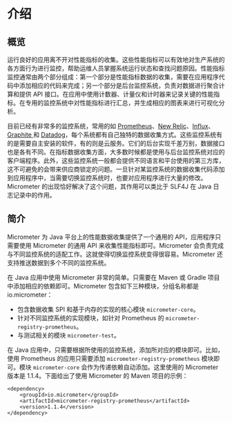 # 介绍

## 概览

运行良好的应用离不开对性能指标的收集。这些性能指标可以有效地对生产系统的各方面行为进行监控，帮助运维人员掌握系统运行状态和查找问题原因。性能指标监控通常由两个部分组成：第一个部分是性能指标数据的收集，需要在应用程序代码中添加相应的代码来完成；另一个部分是后台监控系统，负责对数据进行聚合计算和提供 API 接口。在应用中使用计数器、计量仪和计时器来记录关键的性能指标。在专用的监控系统中对性能指标进行汇总，并生成相应的图表来进行可视化分析。

目前已经有非常多的监控系统，常用的如 [Prometheus](https://prometheus.io)、[New Relic](https://newrelic.com/)、[Influx](https://www.influxdata.com/)、[Graphite ](https://graphite.readthedocs.io/en/latest/)和 [Datadog](https://www.datadoghq.com/)，每个系统都有自己独特的数据收集方式。这些监控系统有的是需要自主安装的软件，有的则是云服务。它们的后台实现千差万别，数据接口也是各有不同。在指标数据收集方面，大多数时候都是使用与后台监控系统对应的客户端程序。此外，这些监控系统一般都会提供不同语言和平台使用的第三方库，这不可避免的会带来供应商锁定的问题。一旦针对某监控系统的数据收集代码添加到应用程序中，当需要切换监控系统时，也要对应用程序进行大量的修改。Micrometer 的出现恰好解决了这个问题，其作用可以类比于 SLF4J 在 Java 日志记录中的作用。

##  简介

Micrometer 为 Java 平台上的性能数据收集提供了一个通用的 API，应用程序只需要使用 Micrometer 的通用 API 来收集性能指标即可。Micrometer 会负责完成与不同监控系统的适配工作。这就使得切换监控系统变得很容易。Micrometer 还支持推送数据到多个不同的监控系统。

在 Java 应用中使用 Micrometer 非常的简单。只需要在 Maven 或 Gradle 项目中添加相应的依赖即可。Micrometer 包含如下三种模块，分组名称都是 io.micrometer：

* 包含数据收集 SPI 和基于内存的实现的核心模块 `micrometer-core`。
* 针对不同监控系统的实现模块，如针对 Prometheus 的 `micrometer-registry-prometheus`。
* 与测试相关的模块 `micrometer-test`。

在 Java 应用中，只需要根据所使用的监控系统，添加所对应的模块即可。比如，使用 Prometheus 的应用只需要添加 `micrometer-registry-prometheus` 模块即可。模块 `micrometer-core` 会作为传递依赖自动添加。这里使用的 Micrometer 版本是 1.1.4。下面给出了使用 Micrometer 的 Maven 项目的示例：

```markup
<dependency>
    <groupId>io.micrometer</groupId>
    <artifactId>micrometer-registry-prometheus</artifactId>
    <version>1.1.4</version>
</dependency>

```

